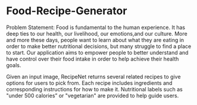 # Food-Recipe-Generator
Problem Statement:
Food is fundamental to the human experience. It has deep ties to our health, our livelihood, our emotions,and our culture. More and more these days, people want to learn about what they are eating in order to make better nutritional decisions, but many struggle to find a place to start. Our application aims to empower people to better understand and have control over their food intake in order to help achieve their health goals.

Given an input image, RecipeNet returns several related recipes to give options for users to pick from. Each recipe includes ingredients and corresponding instructions for how to make it. Nutritional labels such as "under 500 calories” or "vegetarian" are provided to help guide users.
